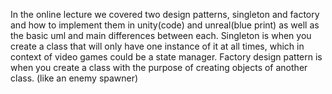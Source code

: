 In the online lecture we covered two design patterns, singleton and factory and how to implement them in unity(code) and unreal(blue print) as well as the basic uml and main differences between each. Singleton is when you create a class that will only have one instance of it at all times, which in context of video games could be a state manager. Factory design pattern is when you create a class with the purpose of creating objects of another class. (like an enemy spawner) 
